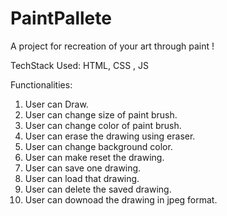# PaintPallete
A project for recreation of your art through paint !

TechStack Used:
HTML, CSS , JS

Functionalities:
1. User can Draw.
2. User can change size of paint brush.
3. User can change color of paint brush.
4. User can erase the drawing using eraser.
5. User can change background color.
6. User can make reset the drawing.
7. User can save one drawing.
8. User can load that drawing.
9. User can delete the saved drawing.
10. User can downoad the drawing in jpeg format.
